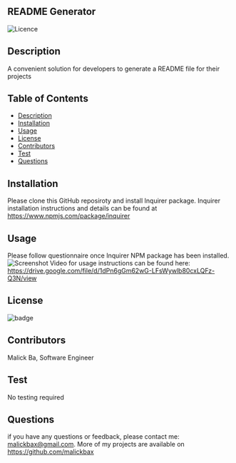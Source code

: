 ## README Generator
![Licence](http://img.shields.io/badge/license-MIT-blue.svg)

## Description
A convenient solution for developers to generate a README file for their projects

## Table of Contents
- [Description](#description)
- [Installation](#installation)
- [Usage](#usage)
- [License](#license)
- [Contributors](#contributors)
- [Test](#test)
- [Questions](#questions)

## Installation
Please clone this GitHub reposiroty and install Inquirer package. Inquirer installation instructions and details can be found at https://www.npmjs.com/package/inquirer

## Usage
Please follow questionnaire once Inquirer NPM package has been installed.
![Screenshot](/src/Screenshot%202022-07-17%20at%2014.54.09.png)
Video for usage instructions can be found here: https://drive.google.com/file/d/1dPn6gGm62wG-LFsWywlb80cxLQFz-Q3N/view

## License
![badge](https://img.shields.io/badge/license-MIT-brightgreen)

## Contributors
Malick Ba, Software Engineer

## Test
No testing required

## Questions
if you have any questions or feedback, please contact me: malickbax@gmail.com. More of my projects are available on https://github.com/malickbax


